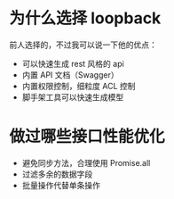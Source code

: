 # 为什么选择 loopback

前人选择的，不过我可以说一下他的优点：

- 可以快速生成 rest 风格的 api
- 内置 API 文档（Swagger）
- 内置权限控制，细粒度 ACL 控制
- 脚手架工具可以快速生成模型

# 做过哪些接口性能优化

- 避免同步方法，合理使用 Promise.all
- 过滤多余的数据字段
- 批量操作代替单条操作
